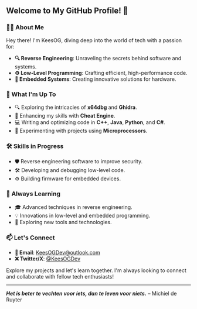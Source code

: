 ## Welcome to My GitHub Profile! 👋

### 👨‍💻 About Me
Hey there! I'm KeesOG, diving deep into the world of tech with a passion for:

- **🔍 Reverse Engineering**: Unraveling the secrets behind software and systems.
- **⚙️ Low-Level Programming**: Crafting efficient, high-performance code.
- **🔧 Embedded Systems**: Creating innovative solutions for hardware.

### 🚀 What I'm Up To
- 🔍 Exploring the intricacies of **x64dbg** and **Ghidra**.
- 💪 Enhancing my skills with **Cheat Engine**.
- 💻 Writing and optimizing code in **C++**, **Java**, **Python**, and **C#**.
- 🤖 Experimenting with projects using **Microprocessors**.

### 🛠️ Skills in Progress
- 🛡️ Reverse engineering software to improve security.
- 🛠️ Developing and debugging low-level code.
- ⚙️ Building firmware for embedded devices.

### 🌱 Always Learning
- 🎓 Advanced techniques in reverse engineering.
- 💡 Innovations in low-level and embedded programming.
- 🔧 Exploring new tools and technologies.

### 📫 Let's Connect
- **📧 Email**: KeesOGDev@outlook.com
- **❌ Twitter/X**: [@KeesOGDev](https://x.com/KeesOGDev)

Explore my projects and let's learn together. I'm always looking to connect and collaborate with fellow tech enthusiasts!

---

_**Het is beter te vechten voor iets, dan te leven voor niets.**_ 
– Michiel de Ruyter
